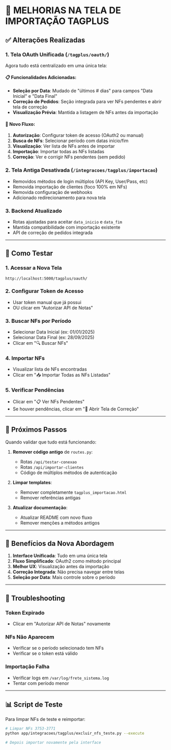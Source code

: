 # 🚀 MELHORIAS NA TELA DE IMPORTAÇÃO TAGPLUS

## ✅ Alterações Realizadas

### 1. **Tela OAuth Unificada** (`/tagplus/oauth/`)
Agora tudo está centralizado em uma única tela:

#### 📋 Funcionalidades Adicionadas:
- **Seleção por Data**: Mudado de "últimos # dias" para campos "Data Inicial" e "Data Final"
- **Correção de Pedidos**: Seção integrada para ver NFs pendentes e abrir tela de correção
- **Visualização Prévia**: Mantida a listagem de NFs antes da importação

#### 🔧 Novo Fluxo:
1. **Autorização**: Configurar token de acesso (OAuth2 ou manual)
2. **Busca de NFs**: Selecionar período com datas início/fim
3. **Visualização**: Ver lista de NFs antes de importar
4. **Importação**: Importar todas as NFs listadas
5. **Correção**: Ver e corrigir NFs pendentes (sem pedido)

### 2. **Tela Antiga Desativada** (`/integracoes/tagplus/importacao`)
- Removidos métodos de login múltiplos (API Key, User/Pass, etc)
- Removida importação de clientes (foco 100% em NFs)
- Removida configuração de webhooks
- Adicionado redirecionamento para nova tela

### 3. **Backend Atualizado**
- Rotas ajustadas para aceitar `data_inicio` e `data_fim`
- Mantida compatibilidade com importação existente
- API de correção de pedidos integrada

---

## 📝 Como Testar

### 1. **Acessar a Nova Tela**
```
http://localhost:5000/tagplus/oauth/
```

### 2. **Configurar Token de Acesso**
- Usar token manual que já possui
- OU clicar em "Autorizar API de Notas"

### 3. **Buscar NFs por Período**
- Selecionar Data Inicial (ex: 01/01/2025)
- Selecionar Data Final (ex: 28/09/2025)
- Clicar em "🔍 Buscar NFs"

### 4. **Importar NFs**
- Visualizar lista de NFs encontradas
- Clicar em "📥 Importar Todas as NFs Listadas"

### 5. **Verificar Pendências**
- Clicar em "📋 Ver NFs Pendentes"
- Se houver pendências, clicar em "📝 Abrir Tela de Correção"

---

## 🔄 Próximos Passos

Quando validar que tudo está funcionando:

1. **Remover código antigo** de `routes.py`:
   - Rotas `/api/testar-conexao`
   - Rotas `/api/importar-clientes`
   - Código de múltiplos métodos de autenticação

2. **Limpar templates**:
   - Remover completamente `tagplus_importacao.html`
   - Remover referências antigas

3. **Atualizar documentação**:
   - Atualizar README com novo fluxo
   - Remover menções a métodos antigos

---

## 🎯 Benefícios da Nova Abordagem

1. **Interface Unificada**: Tudo em uma única tela
2. **Fluxo Simplificado**: OAuth2 como método principal
3. **Melhor UX**: Visualização antes da importação
4. **Correção Integrada**: Não precisa navegar entre telas
5. **Seleção por Data**: Mais controle sobre o período

---

## 🐛 Troubleshooting

### Token Expirado
- Clicar em "Autorizar API de Notas" novamente

### NFs Não Aparecem
- Verificar se o período selecionado tem NFs
- Verificar se o token está válido

### Importação Falha
- Verificar logs em `/var/log/frete_sistema.log`
- Tentar com período menor

---

## 📊 Script de Teste

Para limpar NFs de teste e reimportar:

```bash
# Limpar NFs 3753-3771
python app/integracoes/tagplus/excluir_nfs_teste.py --execute

# Depois importar novamente pela interface
```